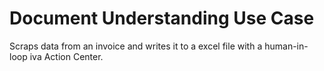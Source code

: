 # Document Understanding Use Case


Scraps data from an invoice and writes it to a excel file with a human-in-loop iva Action Center.
